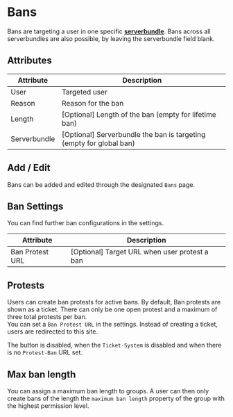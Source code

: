 # Bans

Bans are targeting a user in one specific **[serverbundle](server.md)**. Bans across all serverbundles are also possible, by leaving the serverbundle field blank.

## Attributes

| Attribute    | Description                                                         |
|--------------|---------------------------------------------------------------------|
| User         | Targeted user                                                       |
| Reason       | Reason for the ban                                                  |
| Length       | [Optional] Length of the ban (empty for lifetime ban)               |
| Serverbundle | [Optional] Serverbundle the ban is targeting (empty for global ban) |

## Add / Edit

Bans can be added and edited through the designated `Bans` page.

## Ban Settings

You can find further ban configurations in the settings.

| Attribute       | Description                                   |
|-----------------|-----------------------------------------------|
| Ban Protest URL | [Optional] Target URL when user protest a ban |


## Protests

Users can create ban protests for active bans. By default, Ban protests are shown as a ticket. There can only be one open protest and a maximum of three total protests per ban.   
You can set a `Ban Protest URL` in the settings. Instead of creating a ticket, users are redirected to this site.

The button is disabled, when the `Ticket-System` is disabled and when there is no `Protest-Ban` URL set.

## Max ban length

You can assign a maximum ban length to groups. A user can then only create bans of the length the `maximum ban length` property of the group with the highest permission level.


